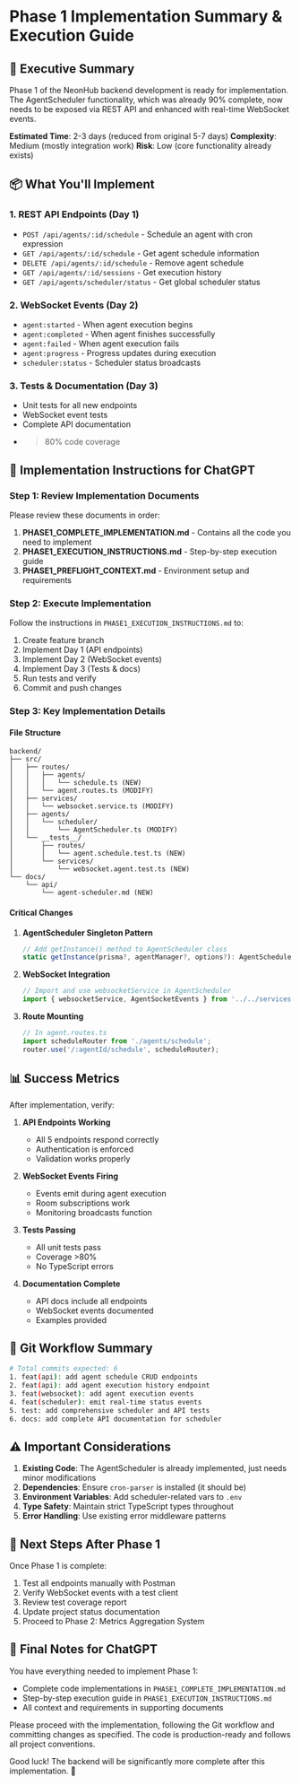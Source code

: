 # Phase 1 Implementation Summary & Execution Guide

## 🎯 Executive Summary

Phase 1 of the NeonHub backend development is ready for implementation. The AgentScheduler functionality, which was already 90% complete, now needs to be exposed via REST API and enhanced with real-time WebSocket events.

**Estimated Time**: 2-3 days (reduced from original 5-7 days)
**Complexity**: Medium (mostly integration work)
**Risk**: Low (core functionality already exists)

## 📦 What You'll Implement

### 1. REST API Endpoints (Day 1)
- `POST /api/agents/:id/schedule` - Schedule an agent with cron expression
- `GET /api/agents/:id/schedule` - Get agent schedule information
- `DELETE /api/agents/:id/schedule` - Remove agent schedule
- `GET /api/agents/:id/sessions` - Get execution history
- `GET /api/agents/scheduler/status` - Get global scheduler status

### 2. WebSocket Events (Day 2)
- `agent:started` - When agent execution begins
- `agent:completed` - When agent finishes successfully
- `agent:failed` - When agent execution fails
- `agent:progress` - Progress updates during execution
- `scheduler:status` - Scheduler status broadcasts

### 3. Tests & Documentation (Day 3)
- Unit tests for all new endpoints
- WebSocket event tests
- Complete API documentation
- >80% code coverage

## 🚀 Implementation Instructions for ChatGPT

### Step 1: Review Implementation Documents

Please review these documents in order:
1. **PHASE1_COMPLETE_IMPLEMENTATION.md** - Contains all the code you need to implement
2. **PHASE1_EXECUTION_INSTRUCTIONS.md** - Step-by-step execution guide
3. **PHASE1_PREFLIGHT_CONTEXT.md** - Environment setup and requirements

### Step 2: Execute Implementation

Follow the instructions in `PHASE1_EXECUTION_INSTRUCTIONS.md` to:
1. Create feature branch
2. Implement Day 1 (API endpoints)
3. Implement Day 2 (WebSocket events)
4. Implement Day 3 (Tests & docs)
5. Run tests and verify
6. Commit and push changes

### Step 3: Key Implementation Details

#### File Structure
```
backend/
├── src/
│   ├── routes/
│   │   ├── agents/
│   │   │   └── schedule.ts (NEW)
│   │   └── agent.routes.ts (MODIFY)
│   ├── services/
│   │   └── websocket.service.ts (MODIFY)
│   ├── agents/
│   │   └── scheduler/
│   │       └── AgentScheduler.ts (MODIFY)
│   └── __tests__/
│       ├── routes/
│       │   └── agent.schedule.test.ts (NEW)
│       └── services/
│           └── websocket.agent.test.ts (NEW)
└── docs/
    └── api/
        └── agent-scheduler.md (NEW)
```

#### Critical Changes

1. **AgentScheduler Singleton Pattern**
   ```typescript
   // Add getInstance() method to AgentScheduler class
   static getInstance(prisma?, agentManager?, options?): AgentScheduler
   ```

2. **WebSocket Integration**
   ```typescript
   // Import and use websocketService in AgentScheduler
   import { websocketService, AgentSocketEvents } from '../../services/websocket.service';
   ```

3. **Route Mounting**
   ```typescript
   // In agent.routes.ts
   import scheduleRouter from './agents/schedule';
   router.use('/:agentId/schedule', scheduleRouter);
   ```

## 📊 Success Metrics

After implementation, verify:

1. **API Endpoints Working**
   - All 5 endpoints respond correctly
   - Authentication is enforced
   - Validation works properly

2. **WebSocket Events Firing**
   - Events emit during agent execution
   - Room subscriptions work
   - Monitoring broadcasts function

3. **Tests Passing**
   - All unit tests pass
   - Coverage >80%
   - No TypeScript errors

4. **Documentation Complete**
   - API docs include all endpoints
   - WebSocket events documented
   - Examples provided

## 🔄 Git Workflow Summary

```bash
# Total commits expected: 6
1. feat(api): add agent schedule CRUD endpoints
2. feat(api): add agent execution history endpoint
3. feat(websocket): add agent execution events
4. feat(scheduler): emit real-time status events
5. test: add comprehensive scheduler and API tests
6. docs: add complete API documentation for scheduler
```

## ⚠️ Important Considerations

1. **Existing Code**: The AgentScheduler is already implemented, just needs minor modifications
2. **Dependencies**: Ensure `cron-parser` is installed (it should be)
3. **Environment Variables**: Add scheduler-related vars to `.env`
4. **Type Safety**: Maintain strict TypeScript types throughout
5. **Error Handling**: Use existing error middleware patterns

## 🎉 Next Steps After Phase 1

Once Phase 1 is complete:
1. Test all endpoints manually with Postman
2. Verify WebSocket events with a test client
3. Review test coverage report
4. Update project status documentation
5. Proceed to Phase 2: Metrics Aggregation System

## 📝 Final Notes for ChatGPT

You have everything needed to implement Phase 1:
- Complete code implementations in `PHASE1_COMPLETE_IMPLEMENTATION.md`
- Step-by-step execution guide in `PHASE1_EXECUTION_INSTRUCTIONS.md`
- All context and requirements in supporting documents

Please proceed with the implementation, following the Git workflow and committing changes as specified. The code is production-ready and follows all project conventions.

Good luck! The backend will be significantly more complete after this implementation. 🚀 